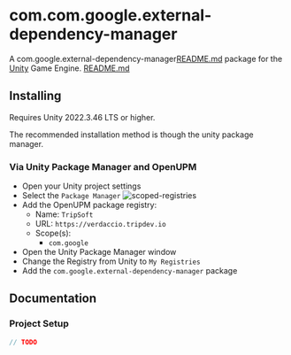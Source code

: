 # com.com.google.external-dependency-manager


A com.google.external-dependency-manager[README.md](com.google.external-dependency-manager/Packages/com.google.external-dependency-manager/Documentation%7E/README.md) package for the [Unity](https://unity.com/) Game Engine.
[README.md](com.google.external-dependency-manager/Packages/com.google.external-dependency-manager/Documentation%7E/README.md)
## Installing

Requires Unity 2022.3.46 LTS or higher.

The recommended installation method is though the unity package manager.

### Via Unity Package Manager and OpenUPM

- Open your Unity project settings
- Select the `Package Manager`
![scoped-registries](https://europe1.discourse-cdn.com/unity/original/3X/8/6/86d23e43ae16b26badf2072280c9d4cbe03d568e.png)
- Add the OpenUPM package registry:
  - Name: `TripSoft`
  - URL: `https://verdaccio.tripdev.io`
  - Scope(s):
    - `com.google`
- Open the Unity Package Manager window
- Change the Registry from Unity to `My Registries`
- Add the `com.google.external-dependency-manager` package

## Documentation

### Project Setup

```csharp
// TODO
```
